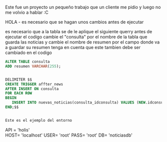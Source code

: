 Este fue un proyecto un pequeño trabajo que un cliente me pidio y luego no me volvio a hablar :C




HOLA - es necesario que se hagan unos cambios antes de ejecutar


es necesario que a la tabla se de le aplique el siguiente querry antes de ejecutar el codigo
cambie el "consulta" por el nombre de la tabla que guarda las noticias y cambie el nombre de resumen por el campo donde va a guardar su resumen
tenga en cuenta que este tambien debe ser cambiado en el codigo

```SQL
ALTER TABLE consulta
ADD resumen VARCHAR(255);


DELIMITER $$
CREATE TRIGGER affter_news
AFTER INSERT ON consulta
FOR EACH ROW
BEGIN
   INSERT INTO nuevas_noticias(consulta_idconsulta) VALUES (NEW.idconsulta);
END;$$


Este es el ejemplo del entorno
```
API = 'holis'  
HOST= 'localhost'
USER= 'root'
PASS= 'root'
DB= 'noticiasdb'
```